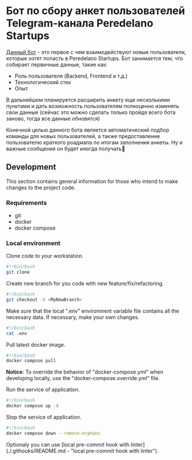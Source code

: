 # Бот по сбору анкет пользователей Telegram-канала Peredelano Startups

[Данный бот](https://t.me/Peredelano_bot) - это первое с чем взаимодействуют новые пользователи, которые хотят попасть в Peredelano Startups. Бот занимается тем, что собирает первичные данные, такие как:
- Роль пользователя (Backend, Frontend и т.д.)
- Технологический стек
- Опыт

В дальнейшем планируется расширить анкету еще несколькими пунктами и дать возможность пользователям полноценно изменять свои данные (сейчас это можно сделать только пройдя всего бота заново, тогда все данные обновятся)

Конечной целью данного бота является автоматический подбор команды для новых пользователей, а также предоставление пользователю краткого роадмапа по итогам заполнения анкеты. Ну и важные сообщения он будет иногда получать🤗


## Development

This section contains general information for those who intend to make changes to the project code.

### Requirements

- git
- docker
- docker compose

### Local environment

Clone code to your workstation.

```bash
#!/bin/bash
git clone
```

Create new branch for you code with new feature/fix/refactoring.

```bash
#!/bin/bash
git checkout -b <MyNewBranch>
```

Make sure that the local ".env" environment variable file contains all the necessary data. If necessary, make your own changes.

```bash
#!/bin/bash
cat .env
```

Pull latest docker image.

```bash
#!/bin/bash
docker compose pull
```

**Notice**: To override the behavior of "docker-compose.yml" when developing locally, use the "docker-compose.override.yml" file.

Run the service of application.

```bash
#!/bin/bash
docker compose up -d
```

Stop the service of application.

```bash
#!/bin/bash
docker compose down --remove-orphans
```

Optionaly you can use [local pre-commit hook with linter](./.githooks/README.md - "local pre-commit hook with linter").
